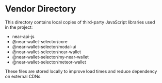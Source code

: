 # Vendor Directory

This directory contains local copies of third-party JavaScript libraries used in the project:

- near-api-js
- @near-wallet-selector/core
- @near-wallet-selector/modal-ui
- @near-wallet-selector/near-wallet
- @near-wallet-selector/my-near-wallet
- @near-wallet-selector/meteor-wallet

These files are stored locally to improve load times and reduce dependency on external CDNs.
